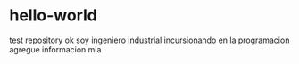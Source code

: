 # hello-world
test repository
ok  soy ingeniero industrial incursionando en la programacion
agregue informacion mia

